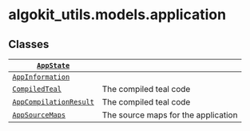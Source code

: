 # algokit_utils.models.application

## Classes

| [`AppState`](AppState.md#algokit_utils.models.application.AppState)                                     |                                     |
|---------------------------------------------------------------------------------------------------------|-------------------------------------|
| [`AppInformation`](AppInformation.md#algokit_utils.models.application.AppInformation)                   |                                     |
| [`CompiledTeal`](CompiledTeal.md#algokit_utils.models.application.CompiledTeal)                         | The compiled teal code              |
| [`AppCompilationResult`](AppCompilationResult.md#algokit_utils.models.application.AppCompilationResult) | The compiled teal code              |
| [`AppSourceMaps`](AppSourceMaps.md#algokit_utils.models.application.AppSourceMaps)                      | The source maps for the application |
